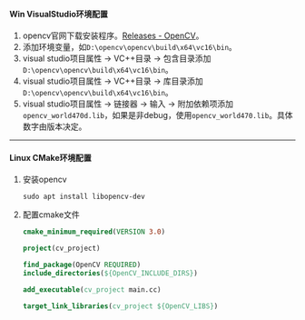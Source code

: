 #### Win VisualStudio环境配置

1. opencv官网下载安装程序。[Releases - OpenCV](https://opencv.org/releases/)。
2. 添加环境变量，如`D:\opencv\opencv\build\x64\vc16\bin`。
3. visual studio项目属性 -> VC++目录 -> 包含目录添加 `D:\opencv\opencv\build\x64\vc16\bin`。
4. visual studio项目属性 -> VC++目录 -> 库目录添加 `D:\opencv\opencv\build\x64\vc16\bin`。
5. visual studio项目属性 -> 链接器 -> 输入 -> 附加依赖项添加 `opencv_world470d.lib`，如果是非debug，使用`opencv_world470.lib`。具体数字由版本决定。

---

#### Linux CMake环境配置

1. 安装opencv

   ```shell
   sudo apt install libopencv-dev
   ```

2. 配置cmake文件

   ```cmake
   cmake_minimum_required(VERSION 3.0)
   
   project(cv_project)
   
   find_package(OpenCV REQUIRED)
   include_directories(${OpenCV_INCLUDE_DIRS})
   
   add_executable(cv_project main.cc)
   
   target_link_libraries(cv_project ${OpenCV_LIBS})
   
   ```

   